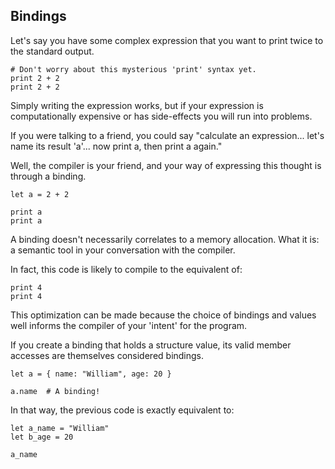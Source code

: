 ## Bindings

Let's say you have some complex expression that you want to print twice to the standard output.

```nano
# Don't worry about this mysterious 'print' syntax yet.
print 2 + 2
print 2 + 2
```

Simply writing the expression works, but if your expression is computationally expensive or has side-effects you will run into problems.

If you were talking to a friend, you could say "calculate an expression... let's name its result 'a'... now print a, then print a again."

Well, the compiler is your friend, and your way of expressing this thought is through a binding.

```nano
let a = 2 + 2

print a
print a
```

A binding doesn't necessarily correlates to a memory allocation.
What it is: a semantic tool in your conversation with the compiler.

In fact, this code is likely to compile to the equivalent of:

```nano
print 4
print 4
```

This optimization can be made because the choice of bindings and values well informs the compiler of your 'intent' for the program.

If you create a binding that holds a structure value, its valid member accesses are themselves considered bindings.

```nano
let a = { name: "William", age: 20 }

a.name  # A binding!
```
In that way, the previous code is exactly equivalent to:
```nano
let a_name = "William"
let b_age = 20

a_name
```